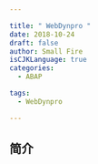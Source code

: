 ```yaml
---

title: " WebDynpro "
date: 2018-10-24
draft: false
author: Small Fire
isCJKLanguage: true
categories: 
  - ABAP

tags: 
  - WebDynpro

---
```


## 简介

